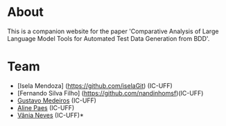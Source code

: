 # About

This is a companion website for the paper 'Comparative Analysis of Large Language Model Tools for Automated Test Data Generation from BDD'. 


# Team
* [Isela Mendoza] (https://github.com/iselaGit) (IC-UFF)
* [Fernando Silva Filho] (https://github.com/nandinhomsf)(IC-UFF)
* [Gustavo Medeiros](https://github.com/GusMedeiros) (IC-UFF)
* [Aline Paes](https://github.com/alinepaes) (IC-UFF)
* [Vânia Neves](https://github.com/vaniaon) (IC-UFF)* 
